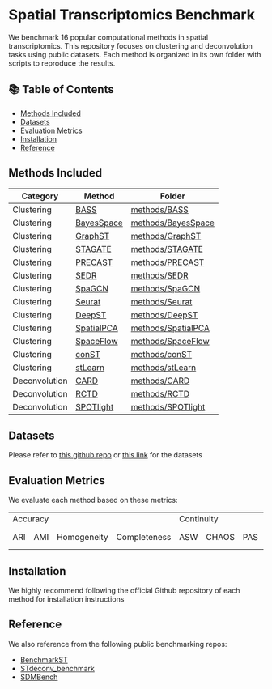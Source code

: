 # Spatial Transcriptomics Benchmark

We benchmark 16 popular computational methods in spatial transcriptomics. This repository focuses on clustering and deconvolution tasks using public datasets. Each method is organized in its own folder with scripts to reproduce the results. 

## 📚 Table of Contents
- [Methods Included](#methods-included)
- [Datasets](#datasets)
- [Evaluation Metrics](#evaluation-metrics)
- [Installation](#installation)
- [Reference](#reference)

## Methods Included
| Category         | Method        | Folder |
|------------------|---------------|----------------|
| Clustering       | [BASS](https://github.com/zhengli09/BASS)    | [methods/BASS](./methods/BASS) |
| Clustering       | [BayesSpace](https://github.com/edward130603/BayesSpace)    | [methods/BayesSpace](./methods/BayesSpace) |
| Clustering       | [GraphST](https://github.com/JinmiaoChenLab/GraphST)       | [methods/GraphST](./methods/GraphST) |
| Clustering       | [STAGATE](https://github.com/zhanglabtools/STAGATE)       | [methods/STAGATE](./methods/STAGATE) |
| Clustering       | [PRECAST](https://github.com/feiyoung/PRECAST)       | [methods/PRECAST](./methods/PRECAST) |
| Clustering       | [SEDR](https://github.com/JinmiaoChenLab/SEDR)          | [methods/SEDR](./methods/SEDR) |
| Clustering       | [SpaGCN](https://github.com/jianhuupenn/SpaGCN)        | [methods/SpaGCN](./methods/SpaGCN) |
| Clustering       | [Seurat](https://github.com/satijalab/seurat)        | [methods/Seurat](./methods/Seurat) |
| Clustering      | [DeepST](https://github.com/JiangBioLab/DeepST)        | [methods/DeepST](./methods/DeepST) |
| Clustering      | [SpatialPCA](https://github.com/shangll123/SpatialPCA)    | [methods/SpatialPCA](./methods/SpatialPCA) |
| Clustering      | [SpaceFlow](https://github.com/hongleir/SpaceFlow)     | [methods/SpaceFlow](./methods/SpaceFlow) |
| Clustering      | [conST](https://github.com/ys-zong/conST)         | [methods/conST](./methods/conST) |
| Clustering      | [stLearn](https://github.com/BiomedicalMachineLearning/stLearn)       | [methods/stLearn](./methods/stLearn) |
| Deconvolution    | [CARD](https://github.com/YMa-lab/CARD)          | [methods/CARD](./methods/CARD) |
| Deconvolution    | [RCTD](https://github.com/dmcable/spacexr)          | [methods/RCTD](./methods/RCTD) |
| Deconvolution    | [SPOTlight](https://github.com/MarcElosua/SPOTlight)     | [methods/SPOTlight](./methods/SPOTlight) |

## Datasets
Please refer to [this github repo](https://github.com/OliiverHu/BenchmarkST_reproducibility/blob/main/docs/source/Data%20availability.rst) or [this link](https://drive.google.com/drive/folders/1TJOdeuGesE-b9bEfVjXsohwaQ0CXiwSQ?usp=sharing) for the datasets

## Evaluation Metrics
We evaluate each method based on these metrics:

<table>
    <tr>
      <td colspan="4">Accuracy</td>   
      <td colspan="3">Continuity</td>
      <!-- <td colspan="2">Maker score</td> -->
      <td colspan="2">Scalability</td>
    </tr>
    <tr>
      <td>ARI</td>
      <td>AMI</td>
      <td>Homogeneity</td>
      <td>Completeness</td>
      <td>ASW</td>
      <td>CHAOS</td>
      <td>PAS</td>
      <!-- <td>Moran's I</td> -->
      <!-- <td>Geary's C</td> -->
      <td>Time (s)</td>
      <td>Memory (MB)</td>
    </tr>
</table>


## Installation
We highly recommend following the official Github repository of each method for installation instructions

## Reference
We also reference from the following public benchmarking repos:

- [BenchmarkST](https://github.com/maiziezhoulab/BenchmarkST
)
- [STdeconv_benchmark](https://github.com/leihouyeung/STdeconv_benchmark)
- [SDMBench](https://github.com/zhaofangyuan98/SDMBench)